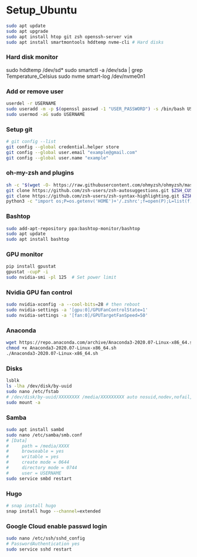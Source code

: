 # Setup_Ubuntu

```bash
sudo apt update
sudo apt upgrade
sudo apt install htop git zsh openssh-server vim
sudo apt install smartmontools hddtemp nvme-cli # Hard disks
```

### Hard disk monitor
sudo hddtemp /dev/sd*
sudo smartctl -a /dev/sda | grep Temperature_Celsius
sudo nvme smart-log /dev/nvme0n1

### Add or remove user
```bash
userdel -r USERNAME
sudo useradd -m -p $(openssl passwd -1 "USER_PASSWORD") -s /bin/bash USERNAME
sudo usermod -aG sudo USERNAME
```

### Setup git
```bash
# git config --list
git config --global credential.helper store
git config --global user.email "example@gmail.com"
git config --global user.name "example"
```

### oh-my-zsh and plugins
```bash
sh -c "$(wget -O- https://raw.githubusercontent.com/ohmyzsh/ohmyzsh/master/tools/install.sh)"
git clone https://github.com/zsh-users/zsh-autosuggestions.git $ZSH_CUSTOM/plugins/zsh-autosuggestions
git clone https://github.com/zsh-users/zsh-syntax-highlighting.git $ZSH_CUSTOM/plugins/zsh-syntax-highlighting
python3 -c "import os;P=os.getenv('HOME')+'/.zshrc';f=open(P);L=list(f);f.close();O=open(P,'w');[O.write('plugins=(git zsh-autosuggestions zsh-syntax-highlighting)\n') if l.startswith('plugins=') else O.write(l) for l in L]"
```

### Bashtop
```bash
sudo add-apt-repository ppa:bashtop-monitor/bashtop
sudo apt update
sudo apt install bashtop
```

### GPU monitor
```bash
pip install gpustat
gpustat -cupP -i
sudo nvidia-smi -pl 125  # Set power limit
```

### Nvidia GPU fan control 
```bash
sudo nvidia-xconfig -a --cool-bits=28 # then reboot
sudo nvidia-settings -a '[gpu:0]/GPUFanControlState=1' 
sudo nvidia-settings -a '[fan:0]/GPUTargetFanSpeed=50'
```

### Anaconda
```bash
wget https://repo.anaconda.com/archive/Anaconda3-2020.07-Linux-x86_64.sh
chmod +x Anaconda3-2020.07-Linux-x86_64.sh
./Anaconda3-2020.07-Linux-x86_64.sh
```

### Disks
```bash
lsblk
ls -lha /dev/disk/by-uuid
sudo nano /etc/fstab
# /dev/disk/by-uuid/XXXXXXXX /media/XXXXXXXXX auto nosuid,nodev,nofail,x-gvfs-show 0 0
sudo mount -a
```

### Samba
```bash
sudo apt install sambd
sudo nano /etc/samba/smb.conf
# [Data]
#     path = /media/XXXX
#     browseable = yes
#     writable = yes
#     create mode = 0644
#     directory mode = 0744
#     user = USERNAME
sudo service smbd restart
```

### Hugo
```bash
# snap install hugo
snap install hugo --channel=extended
```

### Google Cloud enable passwd login
```bash
sudo nano /etc/ssh/sshd_config
# PasswordAuthentication yes
sudo service sshd restart
```
